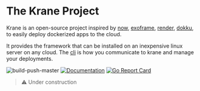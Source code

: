 # The Krane Project

Krane is an open-source project inspired by [now](https://vercel.com/), [exoframe](https://github.com/exoframejs/exoframe), [render](https://render.com/), [dokku](http://dokku.viewdocs.io/dokku/), to easily deploy dockerized apps to the cloud.

It provides the framework that can be installed on an inexpensive linux server on any cloud. The [cli](https://github.com/biensupernice/krane-cli) is how you communicate to krane and manage your deployments.

![build-push-master](https://github.com/biensupernice/krane-server/workflows/build-push-master/badge.svg?branch=master&event=status)
[![Documentation](https://img.shields.io/badge/latest-documentation-informational)](https://github.com/biensupernice/krane-server/tree/master/docs)
[![Go Report Card](https://goreportcard.com/badge/github.com/biensupernice/krane-server)](https://goreportcard.com/report/github.com/biensupernice/krane-server)


> ⚠️ Under construction
